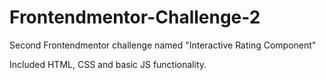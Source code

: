 # Frontendmentor-Challenge-2
Second Frontendmentor challenge named "Interactive Rating Component"

Included HTML, CSS and basic JS functionality.
